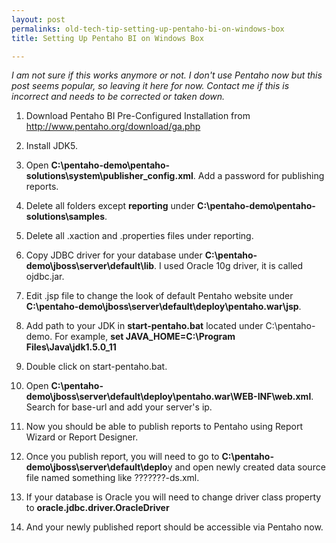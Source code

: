 ```yaml
---
layout: post
permalinks: old-tech-tip-setting-up-pentaho-bi-on-windows-box
title: Setting Up Pentaho BI on Windows Box

---
```


_I am not sure if this works anymore or not. I don't use Pentaho now but this post seems popular, so leaving it here for now. Contact me if this is incorrect and needs to be corrected or taken down._



	
  1. Download Pentaho BI Pre-Configured Installation from http://www.pentaho.org/download/ga.php

	
  2. Install JDK5.

	
  3. Open **C:\pentaho-demo\pentaho-solutions\system\publisher_config.xml**. Add a password for publishing reports.

	
  4. Delete all folders except **reporting** under **C:\pentaho-demo\pentaho-solutions\samples**.

	
  5. Delete all .xaction and .properties files under reporting.

	
  6. Copy JDBC driver for your database under **C:\pentaho-demo\jboss\server\default\lib**. I used Oracle 10g driver, it is called ojdbc.jar.

	
  7. Edit .jsp file to change the look of default Pentaho website under **C:\pentaho-demo\jboss\server\default\deploy\pentaho.war\jsp**.

	
  8. Add path to your JDK in **start-pentaho.bat** located under C:\pentaho-demo. For example, **set JAVA_HOME=C:\Program Files\Java\jdk1.5.0_11**

	
  9. Double click on start-pentaho.bat.

	
  10. Open **C:\pentaho-demo\jboss\server\default\deploy\pentaho.war\WEB-INF\web.xml**. Search for base-url and add your server's ip.

	
  11. Now you should be able to publish reports to Pentaho using Report Wizard or Report Designer.

	
  12. Once you publish report, you will need to go to **C:\pentaho-demo\jboss\server\default\deplo**y and open newly created data source file named something like ???????-ds.xml.

	
  13. If your database is Oracle you will need to change driver class property to **<driver-class>oracle.jdbc.driver.OracleDriver</driver-class>**

	
  14. And your newly published report should be accessible via Pentaho now.


